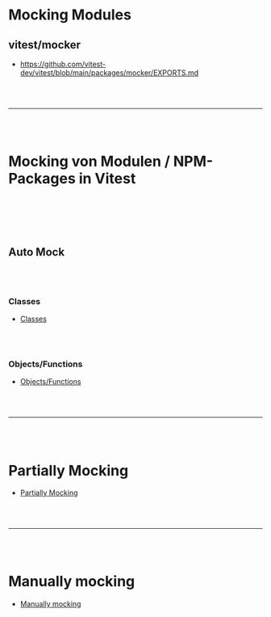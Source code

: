 # Mocking Modules



## vitest/mocker
- https://github.com/vitest-dev/vitest/blob/main/packages/mocker/EXPORTS.md



<br><br>

---

<br><br>


# Mocking von Modulen / NPM-Packages in Vitest




<br><br>
<br><br>

## Auto Mock

<br><br>

### Classes
- [Classes](./modules/auto/classes.md)

<br><br>

### Objects/Functions
- [Objects/Functions](./modules/auto/objects-functions.md)





<br><br>

---

<br><br>

# Partially Mocking
- [Partially Mocking](./modules/partially/examples.md)








<br><br>

---

<br><br>

# Manually mocking
- [Manually mocking](./modules/manually/examples.md)




